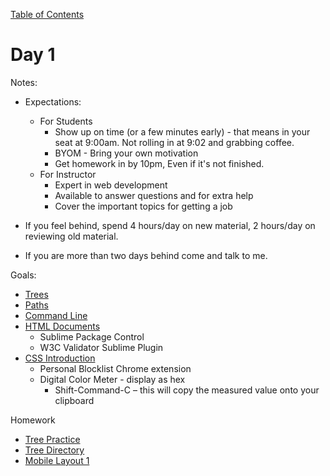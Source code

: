[Table of Contents](/README.md)

# Day 1

Notes:
* Expectations:
	* For Students
		* Show up on time (or a few minutes early) - that means in your seat at 9:00am. Not rolling in at 9:02 and grabbing coffee.
		* BYOM - Bring your own motivation
		* Get homework in by 10pm, Even if it's not finished.
	* For Instructor
		* Expert in web development
		* Available to answer questions and for extra help
		* Cover the important topics for getting a job

* If you feel behind, spend 4 hours/day on new material, 2 hours/day on reviewing old material.
* If you are more than two days behind come and talk to me.

Goals:
* [Trees](/trees/README.md)
* [Paths](/paths/README.md)
* [Command Line](/command-line/README.md)
* [HTML Documents](/html-documents/README.md)
	* Sublime Package Control
	* W3C Validator Sublime Plugin
* [CSS Introduction](/css-introduction/README.md)
	* Personal Blocklist Chrome extension
	* Digital Color Meter - display as hex
		* Shift-Command-C – this will copy the measured value onto your clipboard

Homework
* [Tree Practice](https://github.com/TIY-Austin-Front-End-Engineering/tree-practice)
* [Tree Directory](https://github.com/TIY-Austin-Front-End-Engineering/tree-directory)
* [Mobile Layout 1](https://github.com/TIY-Austin-Front-End-Engineering/mobile-layout-1)